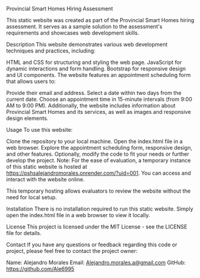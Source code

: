 Provincial Smart Homes Hiring Assessment

This static website was created as part of the Provincial Smart Homes hiring assessment. It serves as a sample solution to the assessment's requirements and showcases web development skills.

Description
This website demonstrates various web development techniques and practices, including:

HTML and CSS for structuring and styling the web page.
JavaScript for dynamic interactions and form handling.
Bootstrap for responsive design and UI components.
The website features an appointment scheduling form that allows users to:

Provide their email and address.
Select a date within two days from the current date.
Choose an appointment time in 15-minute intervals (from 9:00 AM to 9:00 PM).
Additionally, the website includes information about Provincial Smart Homes and its services, as well as images and responsive design elements.

Usage
To use this website:

Clone the repository to your local machine.
Open the index.html file in a web browser.
Explore the appointment scheduling form, responsive design, and other features.
Optionally, modify the code to fit your needs or further develop the project.
Note: For the ease of evaluation, a temporary instance of this static website is hosted at https://pshsalejandromorales.onrender.com/?uid=001. You can access and interact with the website online.

This temporary hosting allows evaluators to review the website without the need for local setup.

Installation
There is no installation required to run this static website. Simply open the index.html file in a web browser to view it locally.

License
This project is licensed under the MIT License - see the LICENSE file for details.

Contact
If you have any questions or feedback regarding this code or project, please feel free to contact the project owner:

Name: Alejandro Morales
Email: Alejandro.morales.a@gmail.com
GitHub: https://github.com/Ale6995




